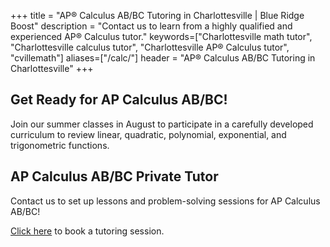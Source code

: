 +++
title = "AP&reg; Calculus AB/BC Tutoring in Charlottesville | Blue Ridge Boost"
description = "Contact us to learn from a highly qualified and experienced AP&reg; Calculus tutor."
keywords=["Charlottesville math tutor", "Charlottesville calculus tutor", "Charlottesville AP&reg; Calculus tutor", "cvillemath"]
aliases=["/calc/"]
header = "AP&reg; Calculus AB/BC Tutoring in Charlottesville"
+++

## Get Ready for AP Calculus AB/BC! 

Join our summer classes in August to participate in a carefully developed curriculum to review linear, quadratic, polynomial, exponential, and trigonometric functions.

<!-- <b>To secure your spot in one of our review sessions <a href="https://get-ready-for-the-next-school-year-with-math-reviews.cheddarup.com">signup here!</a></b> -->

## AP Calculus AB/BC Private Tutor

Contact us to set up lessons and problem-solving sessions for AP Calculus AB/BC!

<a href="https://blueridgeboost-math.youcanbook.me/">Click here</a> to book a tutoring session.

